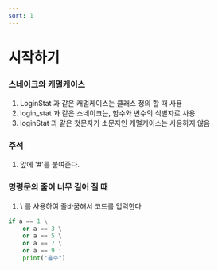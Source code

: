```yaml
---
sort: 1
---
```


# 시작하기

### 스네이크와 캐멀케이스
1. LoginStat 과 같은 캐멀케이스는 클래스 정의 할 때 사용
2. login_stat 과 같은 스네이크는, 함수와 변수의 식별자로 사용
3. loginStat 과 같은 첫문자가 소문자인 캐멀케이스는 사용하지 않음

### 주석
1. 앞에 '#'를 붙여준다.

### 명령문의 줄이 너무 길어 질 때
1. \ 를 사용하여 줄바꿈해서 코드를 입력한다
```python
if a == 1 \
    or a == 3 \
    or a == 5 \
    or a == 7 \
    or a == 9 :
    print("홀수")
```
